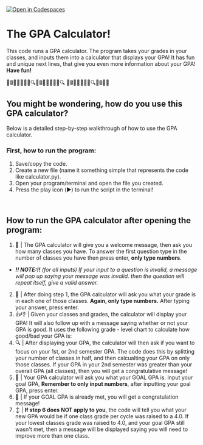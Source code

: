 [![Open in Codespaces](https://classroom.github.com/assets/launch-codespace-2972f46106e565e64193e422d61a12cf1da4916b45550586e14ef0a7c637dd04.svg)](https://classroom.github.com/open-in-codespaces?assignment_repo_id=21075826)

# The GPA Calculator!

This code runs a GPA calculator. The program takes your grades in your classes, and inputs them into a calculator that displays your GPA! It has fun and unique next lines, that give you even more information about your GPA! **Have fun!**

💯🖩🧠🤓📖🎯🤔🔍💯🖩🧠🤓📖🎯🤔🔍
💯🖩🧠🤓📖🎯🤔🔍💯🖩🧠🤓

## You might be wondering, how do you use this GPA calculator?

Below is a detailed step-by-step walkthrough of how to use the GPA calculator.
<br/> 

### First, how to run the program:

1. Save/copy the code. 
2. Create a new file (name it something simple that represents the code like calculator.py).
3. Open your program/terminal and open the file you created.
4. Press the play icon (▶️) to run the script in the terminal!
<br/>

##  How to run the GPA calculator after opening the program:

1. 👋 | The GPA calculator will give you a welcome message, then ask you how many classes you have. To answer the first question type in the number of classes you have then press enter, **only type numbers**. 
- _**‼️ NOTE:‼️** (for all inputs) If your input to a question is invalid, a message will pop up saying your message was invalid. then the question will repeat itself, give a valid answer._
2. 🤔 | After doing step 1, the GPA calculator will ask you what your grade is in each one of those classes. **Again, only type numbers.** After typing your answer, press enter.
3. 👍👎 | Given your classes and grades, the calculator will display your GPA! It will also follow up with a message saying whether or not your GPA is good. It uses the following grade - level chart to calculate how good/bad your GPA is:
4. 🔍 | After displaying your GPA, the calculator will then ask if you want to focus on your 1st, or 2nd semester GPA. The code does this by splitting your number of classes in half, and then calcualting your GPA on only those classes. If your GPA in your 2nd semester was greater than your overall GPA (all classes), then you will get a congratulative message!
5. 🎯 | Your GPA calculator will ask you what your GOAL GPA is. Input your goal GPA, **Remember to only input numbers**, after inputting your goal GPA, press enter. 
6. 🥳 | If your GOAL GPA is already met, you will get a congratulation message! 
7. ↕️ | **If step 6 does NOT apply to you**, the code will tell you what your new GPA would be if one class grade per cycle was raised to a 4.0. If your lowest classes grade was raised to 4.0, and your goal GPA still wasn't met, then a message will be displayed saying you will need to improve more than one class. 